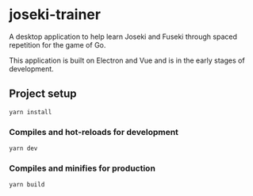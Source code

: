 # joseki-trainer

A desktop application to help learn Joseki and Fuseki through spaced repetition for the game of Go.

This application is built on Electron and Vue and is in the early stages of development.

## Project setup

```
yarn install
```

### Compiles and hot-reloads for development

```
yarn dev
```

### Compiles and minifies for production

```
yarn build
```
